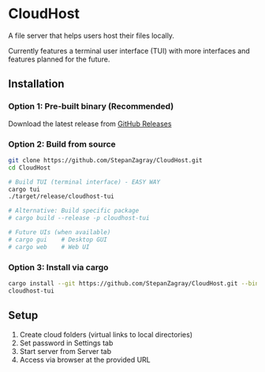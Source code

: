 # CloudHost

A file server that helps users host their files locally. 

Currently features a terminal user interface (TUI) with more interfaces and features planned for the future.

## Installation

### Option 1: Pre-built binary (Recommended)
Download the latest release from [GitHub Releases](https://github.com/StepanZagray/CloudHost/releases)

### Option 2: Build from source
```bash
git clone https://github.com/StepanZagray/CloudHost.git
cd CloudHost

# Build TUI (terminal interface) - EASY WAY
cargo tui
./target/release/cloudhost-tui

# Alternative: Build specific package
# cargo build --release -p cloudhost-tui

# Future UIs (when available)
# cargo gui    # Desktop GUI
# cargo web    # Web UI
```

### Option 3: Install via cargo
```bash
cargo install --git https://github.com/StepanZagray/CloudHost.git --bin cloudhost-tui
cloudhost-tui
```

## Setup

1. Create cloud folders (virtual links to local directories)
2. Set password in Settings tab
3. Start server from Server tab
4. Access via browser at the provided URL


